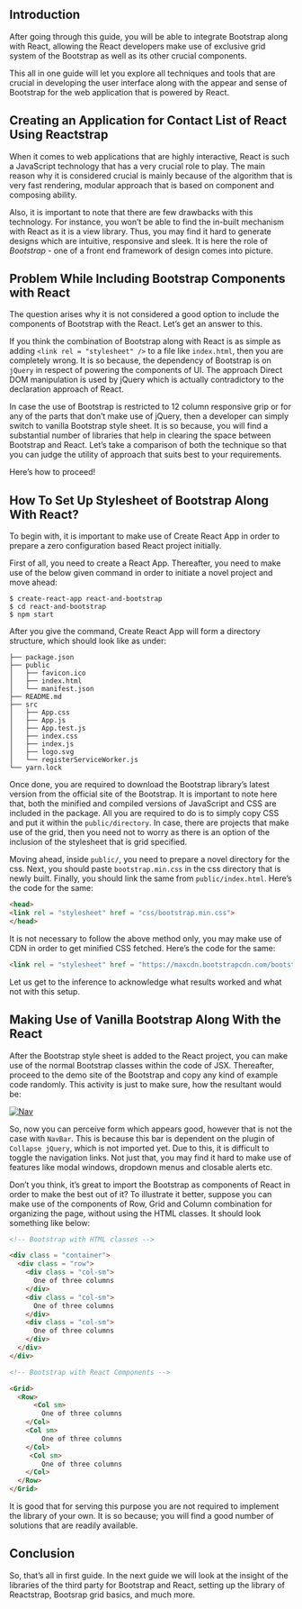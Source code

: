 ## Introduction
After going through this guide, you will be able to integrate Bootstrap along with React, allowing the React developers make use of exclusive grid system of the Bootstrap as well as its other crucial components. 

This all in one guide will let you explore all techniques and tools that are crucial in developing the user interface along with the appear and sense of Bootstrap for the web application that is powered by React. 

## Creating an Application for Contact List of React Using Reactstrap

When it comes to web applications that are highly interactive, React is such a JavaScript technology that has a very crucial role to play. The main reason why it is considered crucial is mainly because of the algorithm that is very fast rendering, modular approach that is based on component and composing ability.

Also, it is important to note that there are few drawbacks with this technology. For instance, you won’t be able to find the in-built mechanism with React as it is a view library. Thus, you may find it hard to generate designs which are intuitive, responsive and sleek. It is here the role of _Bootstrap_ - one of a front end framework of design comes into picture.

## Problem While Including Bootstrap Components with React

The question arises why it is not considered a good option to include the components of Bootstrap with the React. Let’s get an answer to this. 

If you think the combination of Bootstrap along with React is as simple as adding `<link rel = "stylesheet" />` to a file like `index.html`, then you are completely wrong. It is so because, the dependency of Bootstrap is on `jQuery` in respect of powering the components of UI. The approach Direct DOM manipulation is used by jQuery which is actually contradictory to the declaration approach of React. 

In case the use of Bootstrap is restricted to 12 column responsive grip or for any of the parts that don’t make use of jQuery, then a developer can simply switch to vanilla Bootstrap style sheet. It is so because, you will find a substantial number of libraries that help in clearing the space between Bootstrap and React. Let’s take a comparison of both the technique so that you can judge the utility of approach that suits best to your requirements. 

Here’s how to proceed!

## How To Set Up Stylesheet of Bootstrap Along With React?

To begin with, it is important to make use of Create React App in order to prepare a zero configuration based React project initially.

First of all, you need to create a React App. Thereafter, you need to make use of the below given command in order to initiate a novel project and move ahead:


```
$ create-react-app react-and-bootstrap
$ cd react-and-bootstrap
$ npm start
```

After you give the command, Create React App will form a directory structure, which should look like as under:


```
├── package.json
├── public
│   ├── favicon.ico
│   ├── index.html
│   └── manifest.json
├── README.md
├── src
│   ├── App.css
│   ├── App.js
│   ├── App.test.js
│   ├── index.css
│   ├── index.js
│   ├── logo.svg
│   └── registerServiceWorker.js
└── yarn.lock
```

Once done, you are required to download the Bootstrap library’s latest version from the official site of the Bootstrap. It is important to note here that, both the minified and compiled versions of JavaScript and CSS are included in the package. All you are required to do is to simply copy CSS and put it within the `public/directory`. In case, there are projects that make use of the grid, then you need not to worry as there is an option of the inclusion of the stylesheet that is grid specified. 

Moving ahead, inside `public/`, you need to prepare a novel directory for the css. Next, you should paste `bootstrap.min.css` in the css directory that is newly built. Finally, you should link the same from `public/index.html`. Here’s the code for the same:


```html
<head>
<link rel = "stylesheet" href = "css/bootstrap.min.css">
</head>
```

It is not necessary to follow the above method only, you may make use of CDN in order to get minified CSS fetched. Here’s the code for the same:


```html
<link rel = "stylesheet" href = "https://maxcdn.bootstrapcdn.com/bootstrap/4.0.0/css/bootstrap.min.css">
```

Let us get to the inference to acknowledge what results worked and what not with this setup.

## Making Use of Vanilla Bootstrap Along With the React

After the Bootstrap style sheet is added to the React project, you can make use of the normal Bootstrap classes within the code of JSX. Thereafter, proceed to the demo site of the Bootstrap and copy any kind of example code randomly. This activity is just to make sure, how the resultant would be:

[![Nav](https://i.imgur.com/9MpG4z1.jpg)](https://9y8qq85qqo.codesandbox.io/)

So, now you can perceive form which appears good, however that is not the case with `NavBar`. This is because this bar is dependent on the plugin of `Collapse jQuery`, which is not imported yet. Due to this, it is difficult to toggle the navigation links. Not just that, you may find it hard to make use of features like modal windows, dropdown menus and closable alerts etc. 

Don’t you think, it’s great to import the Bootstrap as components of React in order to make the best out of it? To illustrate it better, suppose you can make use of the components of Row, Grid and Column combination for organizing the page, without using the HTML classes. It should look something like below:


```html
<!-- Bootstrap with HTML classes -->

<div class = "container">
  <div class = "row">
    <div class = "col-sm">
      One of three columns
    </div>
    <div class = "col-sm">
      One of three columns
    </div>
    <div class = "col-sm">
      One of three columns
    </div>
  </div>
</div>

<!-- Bootstrap with React Components -->

<Grid>
  <Row>
      <Col sm>
        One of three columns
    </Col>
    <Col sm>
        One of three columns
    </Col>
     <Col sm>
        One of three columns
    </Col>
  </Row>
</Grid>
```

It is good that for serving this purpose you are not required to implement the library of your own. It is so because; you will find a good number of solutions that are readily available. 

## Conclusion
So, that’s all in first guide. In the next guide we will look at the insight of the libraries of the third party for Bootstrap and React, setting up the library of Reactstrap, Bootsrap grid basics, and much more.
